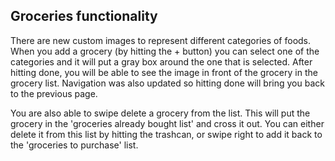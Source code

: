 ## Groceries functionality
There are new custom images to represent different categories of foods. 
When you add a grocery (by hitting the + button) you can select one of the categories and it will put a gray box around the one that is selected. After hitting done, you will be able to see the image in front of the grocery in the grocery list.
Navigation was also updated so hitting done will bring you back to the previous page.

You are also able to swipe delete a grocery from the list. This will put the grocery in the 'groceries already bought list' and cross it out. You can either delete it from this list by hitting the trashcan, or swipe right to add it back to the 'groceries to purchase' list.
